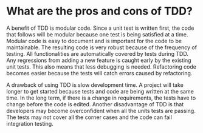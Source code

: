 # What are the pros and cons of TDD?
A benefit of TDD is modular code. Since a unit test is written first, the code that follows will be modular because one test is being satisfied at a time. Modular code is easy to document and is important for the code to be maintainable. The resulting code is very robust because of the frequency of testing. All functionalities are automatically covered by tests during TDD. Any regressions from adding a new feature is caught early by the existing unit tests. This also means that less debugging is needed. Refactoring code becomes easier because the tests will catch errors caused by refactoring.

A drawback of using TDD is slow development time. A project will take longer to get started because tests and code are being written at the same time. In the long term, if there is a change in requirements, the tests have to change before the code is edited. Another disadvantage of TDD is that developers may become overconfident when all the units tests are passing. The tests may not cover all the corner cases and the code can fail integration testing.
